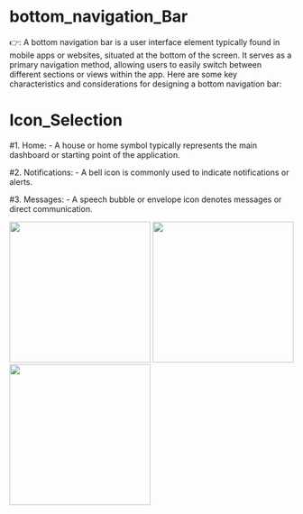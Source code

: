 # bottom_navigation_Bar
👉: A bottom navigation bar is a user interface element typically found in mobile apps or websites, situated at the bottom of the screen. It serves as a primary navigation method, allowing users to easily switch between different sections or views within the app. Here are some key characteristics and considerations for designing a bottom navigation bar:

# Icon_Selection

#1. Home:
    - A house or home symbol typically represents the main dashboard or starting point of the application.

#2. Notifications:
    - A bell icon is commonly used to indicate notifications or alerts.

#3. Messages:
    - A speech bubble or envelope icon denotes messages or direct communication.

<img src = "https://github.com/user-attachments/assets/b34a8a66-14be-467a-9ea5-a424d6294fa5" width = "250">

<img src = "https://github.com/user-attachments/assets/13fae925-5fea-47e6-80e8-bc1fcdc956b3" width = "250">

<img src = "https://github.com/user-attachments/assets/e434ab39-8cde-4df3-8a56-58cc5647b1f8" width = "250">
